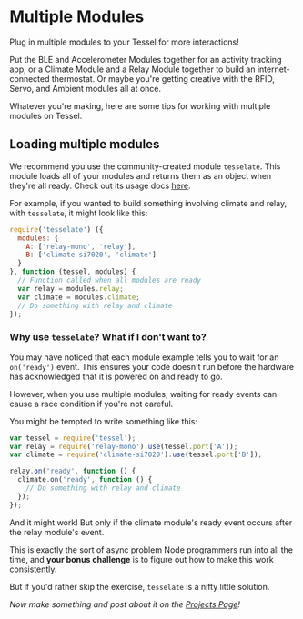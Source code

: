 # Multiple Modules

Plug in multiple modules to your Tessel for more interactions!

Put the BLE and Accelerometer Modules together for an activity tracking app,
or a Climate Module and a Relay Module together to build an internet-connected thermostat.
Or maybe you're getting creative with the RFID, Servo, and Ambient modules all at once.


Whatever you're making, here are some tips for working with multiple modules on Tessel.

## Loading multiple modules

We recommend you use the community-created module <code>tesselate</code>.
This module loads all of your modules and returns them as an object when they're all ready.
Check out its usage docs <a href="https://www.npmjs.org/package/tesselate">here</a>.

For example, if you wanted to build something involving climate and relay, with `tesselate`, it might look like this:

```js
require('tesselate') ({
  modules: {
    A: ['relay-mono', 'relay'],
    B: ['climate-si7020', 'climate']
  }
}, function (tessel, modules) {
  // Function called when all modules are ready
  var relay = modules.relay;
  var climate = modules.climate;
  // Do something with relay and climate
});
```

### Why use <code>tesselate</code>? What if I don't want to?

You may have noticed that each module example tells you to wait for an <code>on('ready')</code> event.
This ensures your code doesn't run before the hardware has acknowledged that it is powered on and ready to go.

However, when you use multiple modules, waiting for ready events can cause a race condition if you're not careful.

You might be tempted to write something like this:

```js
var tessel = require('tessel');
var relay = require('relay-mono').use(tessel.port['A']);
var climate = require('climate-si7020').use(tessel.port['B']);

relay.on('ready', function () {
  climate.on('ready', function () {
    // Do something with relay and climate
  });
});
```

And it might work! But only if the climate module's ready event occurs after the relay module's event.

This is exactly the sort of async problem Node programmers run into all the time, and **your bonus challenge** is to figure out how to make this work consistently.

But if you'd rather skip the exercise, <code>tesselate</code> is a nifty little solution.

*Now make something and post about it on the <a href="//tessel.io/projects">Projects Page</a>!*
